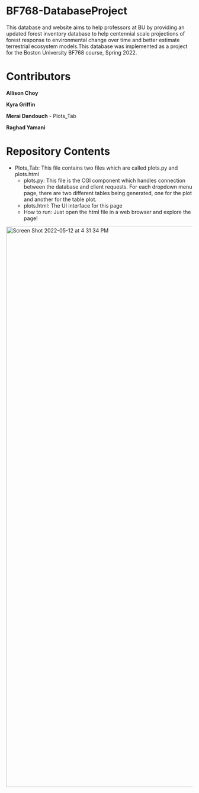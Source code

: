 # BF768-DatabaseProject

This database and website aims to help professors at BU by providing an updated forest inventory database to help centennial scale projections of forest response to environmental change over time and better estimate terrestrial ecosystem models.This database was implemented as a project for the Boston University BF768 course, Spring 2022.

# Contributors

**Allison Choy**

**Kyra Griffin**

**Merai Dandouch** - Plots_Tab 

**Raghad Yamani**

# Repository Contents

- Plots_Tab: This file contains two files which are called plots.py and plots.html
  - plots.py: This file is the CGI component which handles connection between the database and client requests. For each dropdown menu page, there are two different tables being generated, one for the plot and another for the table plot. 
  - plots.html: The UI interface for this page 
  - How to run: Just open the html file in a web browser and explore the page!

<img width="1512" alt="Screen Shot 2022-05-12 at 4 31 34 PM" src="https://user-images.githubusercontent.com/16998734/168163910-3230c566-604a-4465-b52e-7d41250dc1b2.png">
